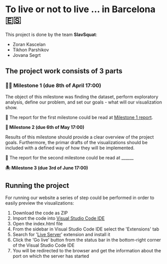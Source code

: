 # To live or not to live ... in Barcelona 🇪🇸 
This project is done by the team **SlavSquat**:

- Zoran Kascelan
- Tikhon Parshikov
- Jovana Segrt

## The project work consists of 3 parts
### **💃🏻 Milestone 1 (due 8th of April 17:00)**

The object of this milestone was finding the dataset, perform exploratory analysis, define our problem, and set our goals - what will our visualization show.

📕 The report for the first milestone could be read at [Milestone 1 report](Milestone_1.md).

**🥘 Milestone 2 (due 6th of May 17:00)**

Results of this milestone should provide a clear overview of the project goals. Furthermore, the primar drafts of the visualizations should be included with a defined way of how they will be implemented.

📕 The report for the second milestone could be read at ______


**🏝 Milestone 3 (due 3rd of June 17:00)**

## Running the project

For running our website a series of step could be performed in order to easily preview the visualizations:

1. Download the code as ZIP
2. Import the code into [Visual Studio Code IDE](https://code.visualstudio.com/)
3. Open the index.html file
4. From the sidebar in Visual Studio Code IDE select the 'Extensions' tab
5. Search for '[Live Server](https://marketplace.visualstudio.com/items?itemName=ritwickdey.LiveServer)' extension and install it
6. Click the 'Go live' button from the status bar in the bottom-right corner of the Visual Studio Code IDE
7. You will be redirected to the browser and get the information about the port on which the server has started

